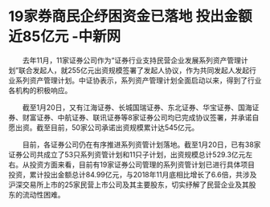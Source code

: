 # 19家券商民企纾困资金已落地 投出金额近85亿元 -中新网

　　去年11月，11家证券公司作为“证券行业支持民营企业发展系列资产管理计划”联合发起人，就255亿元出资规模签署了发起人协议，作为共同发起人发起行业系列资产管理计划。中证协表示，系列资产管理计划全面启动以来，得到了行业各机构的积极响应。

　　截至1月20日，又有江海证券、长城国瑞证券、东北证券、华宝证券、国海证券、财富证券、中航证券、联讯证券等8家证券公司均已完成协议签署，并承诺自愿出资。截至目前，50家公司承诺出资规模累计达545亿元。

　　目前，各证券公司仍在有序推进系列资管计划落地。截至1月20日，已有38家证券公司共成立了53只系列资管计划和11只子计划，出资规模总计529.3亿元左右。从投资方面来看，目前有19家证券公司管理的系列资管计划已进行具体项目投资，累计投出金额总计84.99亿元，与2018年11月底相比增长了6.6倍，共涉及沪深交易所上市的25家民营上市公司及其主要股东，切实纾解了民营企业及其股东的流动性困难。
